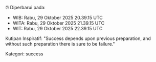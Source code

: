 ⏰ Diperbarui pada:
- WIB: Rabu, 29 Oktober 2025 20.39.15 UTC
- WITA: Rabu, 29 Oktober 2025 21.39.15 UTC
- WIT: Rabu, 29 Oktober 2025 22.39.15 UTC

Kutipan Inspiratif:
"Success depends upon previous preparation, and without such preparation there is sure to be failure."


Kategori: success

